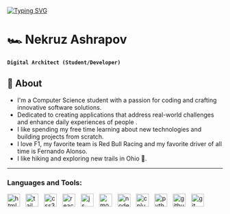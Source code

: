 
  [![Typing SVG](https://readme-typing-svg.demolab.com/?lines=Hello%20there%20🖐️;%20I'm%20Nekruz%20Ashrapov%20;&font=Fira%20Code&center=true&width=950&height=45&color=F55600)](https://git.io/typing-svg)



# 🏎️ Nekruz Ashrapov

**`Digital Architect (Student/Developer)`**

## 🧐 About 
* I'm a Computer Science student with a passion for coding and crafting innovative software solutions.
* Dedicated to creating applications that address real-world challenges and enhance daily experiences of people .
* I like spending my free time learning about new technologies and building projects from scratch.
* I love F1, my favorite team is Red Bull Racing and my favorite driver of all time is Fernando Alonso.
* I like hiking and exploring new trails in Ohio 🌿.
---
### Languages and Tools:
<img align="left" alt = "html5" width = "30px" style = "padding-right:10px" src="https://cdn.jsdelivr.net/gh/devicons/devicon/icons/html5/html5-plain.svg" />
<img align="left" alt = "tailwind" width = "30px" style = "padding-right:10px" src="https://cdn.jsdelivr.net/gh/devicons/devicon/icons/tailwindcss/tailwindcss-plain.svg" />
<img align="left" alt = "css3" width = "30px" style = "padding-right:10px" src="https://cdn.jsdelivr.net/gh/devicons/devicon/icons/css3/css3-original.svg" />
<img align="left" alt = "react" width = "30px" style = "padding-right:10px" src="https://cdn.jsdelivr.net/gh/devicons/devicon/icons/react/react-original.svg" />
<img align="left" alt = "js" width = "30px" style = "padding-right:10px" src="https://cdn.jsdelivr.net/gh/devicons/devicon/icons/javascript/javascript-original.svg" />        
<img align="left" alt = "mongo" width = "30px" style = "padding-right:10px" src="https://cdn.jsdelivr.net/gh/devicons/devicon/icons/mongodb/mongodb-plain.svg" />
<img align="left" alt = "node" width = "30px" style = "padding-right:10px" src="https://cdn.jsdelivr.net/gh/devicons/devicon/icons/nodejs/nodejs-original.svg" />
<img align="left" alt = "cplusplus" width = "30px" style = "padding-right:10px" src="https://cdn.jsdelivr.net/gh/devicons/devicon/icons/cplusplus/cplusplus-plain.svg" />
<img align="left" alt = "python" width = "30px" style = "padding-right:10px" src="https://cdn.jsdelivr.net/gh/devicons/devicon/icons/python/python-original.svg" />
<img align="left" alt = "github" width = "30px" style = "padding-right:10px" src="https://cdn.jsdelivr.net/gh/devicons/devicon/icons/github/github-original.svg" />
<img align="left" alt = "git" width = "30px" style = "padding-right:10px" src="https://cdn.jsdelivr.net/gh/devicons/devicon/icons/git/git-original.svg" />

<!--START_SECTION:activity-->



          



          

          
          
          
          
  
          


